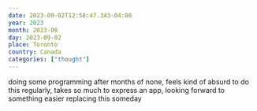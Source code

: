 ```yaml
---
date: 2023-09-02T12:58:47.343-04:00
year: 2023
month: 2023-09
day: 2023-09-02
place: Toronto
country: Canada
categories: ["thought"]
---
```

doing some programming after months of none, feels kind of absurd to do this regularly, takes so much to express an app, looking forward to something easier replacing this someday

